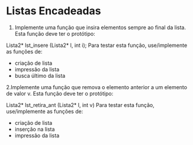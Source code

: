 # Listas Encadeadas
 
1. Implemente uma função que insira elementos sempre ao final da lista. Esta função deve ter o protótipo:

Lista2* lst_insere (Lista2* l, int i);
Para testar esta função, use/implemente as funções de:
- criação de lista
- impressão da lista
- busca último da lista

2.Implemente uma função que remova o elemento anterior a um elemento de valor v. Esta função deve
ter o protótipo:

Lista2* lst_retira_ant (Lista2* l, int v)
Para testar esta função, use/implemente as funções de:
- criação de lista
- inserção na lista
- impressão da lista

